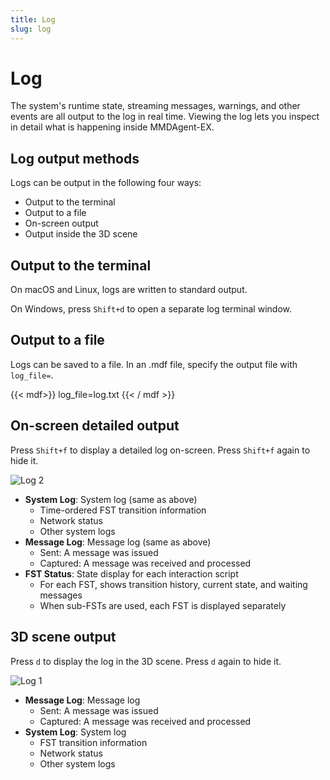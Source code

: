 ```yaml
---
title: Log
slug: log
---
```

# Log

The system's runtime state, streaming messages, warnings, and other events are all output to the log in real time. Viewing the log lets you inspect in detail what is happening inside MMDAgent-EX.

## Log output methods

Logs can be output in the following four ways:

- Output to the terminal
- Output to a file
- On-screen output
- Output inside the 3D scene

## Output to the terminal

On macOS and Linux, logs are written to standard output.

On Windows, press `Shift+d` to open a separate log terminal window.

## Output to a file

Logs can be saved to a file. In an .mdf file, specify the output file with `log_file=`.

{{< mdf>}}
log_file=log.txt
{{< / mdf >}}

## On-screen detailed output

Press `Shift+f` to display a detailed log on-screen. Press `Shift+f` again to hide it.

![Log 2](/images/log2.png)

- **System Log**: System log (same as above)
  - Time-ordered FST transition information
  - Network status
  - Other system logs
- **Message Log**: Message log (same as above)
  - Sent: A message was issued
  - Captured: A message was received and processed
- **FST Status**: State display for each interaction script
  - For each FST, shows transition history, current state, and waiting messages
  - When sub-FSTs are used, each FST is displayed separately

## 3D scene output

Press `d` to display the log in the 3D scene. Press `d` again to hide it.

![Log 1](/images/log1.png)

- **Message Log**: Message log
  - Sent: A message was issued
  - Captured: A message was received and processed
- **System Log**: System log
  - FST transition information
  - Network status
  - Other system logs